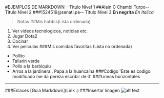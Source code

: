 #EJEMPLOS DE MARKDOWN --Titulo Nivel 1
##Alain C Chambi Turpo-- Titulo Nivel 2
###1524519@senati.pe-- Titulo Nivel 3
**En negrita**
*En Italica*
>Notas
##Mis hobbis(Lista ordenada) 
1. Ver videos tecnologicos, noticias etc.
2. Jugar Dota2
3. Cocinar
4. Ver peliculas
###Mis comidas favoritas (Lista no ordenada)
- Pollito
- Tallarin verde
- Pollo a la barbiquiu
- Arros a la jardinera 
. Papa a la huancaína
###Codigo
'Este es codigo modificado me da pereza escribir de 0'
###Lineas horizontales
---
###Enlaces 
[Guia Markdown](Link :)
###Insertar Imagen
![alt text](https://wallpapers.com/images/high/cosmic-doge-nebula-pj9wsln4jrnrsutl.webp)